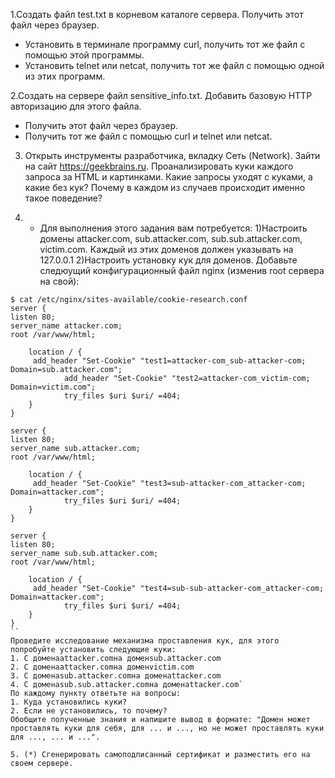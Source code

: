 1.Создать файл test.txt в корневом каталоге сервера. Получить этот файл через браузер.
- Установить в терминале программу curl, получить тот же файл с помощью этой программы.
- Установить telnet или netcat, получить тот же файл с помощью одной из этих программ.

2.Создать на сервере файл sensitive_info.txt. Добавить базовую HTTP авторизацию для этого файла.
- Получить этот файл через браузер.
- Получить тот же файл с помощью curl и telnet или netcat.

3. Открыть инструменты разработчика, вкладку Сеть (Network). Зайти на сайт https://geekbrains.ru. Проанализировать куки каждого запроса за HTML и картинками. Какие запросы уходят с куками, а какие без кук? Почему в каждом из случаев происходит именно такое поведение?

4. * Для выполнения этого задания вам потребуется:
1)Настроить домены attacker.com, sub.attacker.com, sub.sub.attacker.com, victim.com. Каждый из этих доменов должен указывать на 127.0.0.1
2)Настроить установку кук для доменов. Добавьте следюущий конфигурационный файл nginx (изменив root сервера на свой):
```
$ cat /etc/nginx/sites-available/cookie-research.conf
server {
listen 80;
server_name attacker.com;
root /var/www/html;

    location / {
     add_header "Set-Cookie" "test1=attacker-com_sub-attacker-com; Domain=sub.attacker.com";
            add_header "Set-Cookie" "test2=attacker-com_victim-com; Domain=victim.com";
            try_files $uri $uri/ =404;
    }
}

server {
listen 80;
server_name sub.attacker.com;
root /var/www/html;

    location / {
     add_header "Set-Cookie" "test3=sub-attacker-com_attacker-com; Domain=attacker.com";
            try_files $uri $uri/ =404;
    }
}

server {
listen 80;
server_name sub.sub.attacker.com;
root /var/www/html;

    location / {
     add_header "Set-Cookie" "test4=sub-sub-attacker-com_attacker-com; Domain=attacker.com";
            try_files $uri $uri/ =404;
    }
}
``
Проведите исследование механизма проставления кук, для этого попробуйте установить следующие куки:
1. С доменаattacker.comна доменsub.attacker.com
2. С доменаattacker.comна доменvictim.com
3. С доменаsub.attacker.comна доменattacker.com
4. С доменаsub.sub.attacker.comна доменattacker.com`
По каждому пункту ответьте на вопросы:
1. Куда установились куки?
2. Если не установились, то почему?
Обобщите полученные знания и напишите вывод в формате: "Домен может проставлять куки для себя, для ... и ..., но не может проставлять куки для ..., ... и ...".

5. (*) Сгенерировать самоподписанный сертификат и разместить его на своем сервере.
